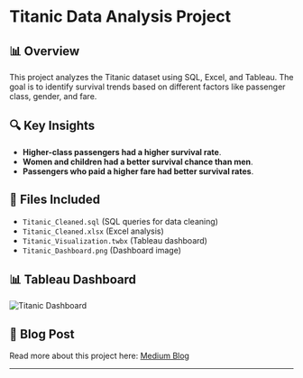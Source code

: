 # Titanic Data Analysis Project  

## 📊 Overview  
This project analyzes the Titanic dataset using SQL, Excel, and Tableau. The goal is to identify survival trends based on different factors like passenger class, gender, and fare.  

## 🔍 Key Insights  
- **Higher-class passengers had a higher survival rate**.  
- **Women and children had a better survival chance than men**.  
- **Passengers who paid a higher fare had better survival rates**.  

## 📁 Files Included  
- `Titanic_Cleaned.sql` (SQL queries for data cleaning)  
- `Titanic_Cleaned.xlsx` (Excel analysis)  
- `Titanic_Visualization.twbx` (Tableau dashboard)  
- `Titanic_Dashboard.png` (Dashboard image)  

## 📊 Tableau Dashboard  
![Titanic Dashboard](Titanic_Visualization.png)  

## 📖 Blog Post  
Read more about this project here: [Medium Blog](link)  

---
